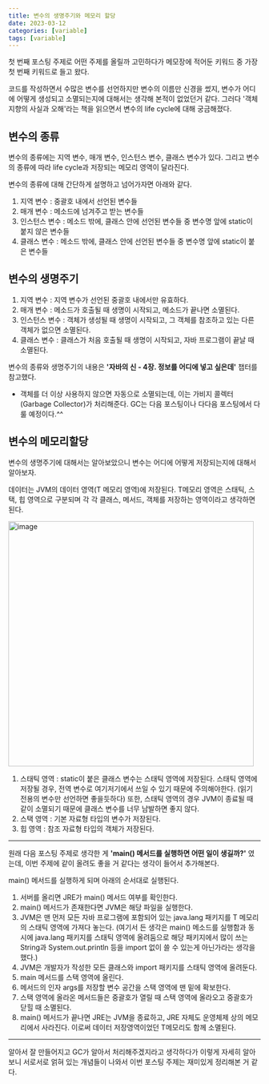 ```yaml
---
title: 변수의 생명주기와 메모리 할당
date: 2023-03-12
categories: [variable]
tags: [variable]
---
```

첫 번째 포스팅 주제로 어떤 주제를 올릴까 고민하다가 메모장에 적어둔 키워드 중 가장 첫 번째 키워드로 들고 왔다.

코드를 작성하면서 수많은 변수를 선언하지만 변수의 이름만 신경을 썼지, 변수가 어디에 어떻게 생성되고 소멸되는지에 대해서는 생각해 본적이 없었던거 같다. 그러다 '객체지향의 사실과 오해'라는 책을 읽으면서 변수의 life cycle에 대해 궁금해졌다.

## 변수의 종류

변수의 종류에는 지역 변수, 매개 변수, 인스턴스 변수, 클래스 변수가 있다.
그리고 변수의 종류에 따라 life cycle과 저장되는 메모리 영역이 달라진다.

변수의 종류에 대해 간단하게 설명하고 넘어가자면 아래와 같다.

 1. 지역 변수 : 중괄호 내에서 선언된 변수들
 2. 매개 변수 : 메소드에 넘겨주고 받는 변수들 
 3. 인스턴스 변수 : 메소드 밖에, 클래스 안에 선언된 변수들 중 변수명 앞에 static이 붙지 않은 변수들
 4. 클래스 변수 : 메소드 밖에, 클래스 안에 선언된 변수들 중 변수명 앞에 static이 붙은 변수들

## 변수의 생명주기

 1. 지역 변수 : 지역 변수가 선언된 중괄호 내에서만 유효하다.
 2. 매개 변수 : 메소드가 호출될 때 생명이 시작되고, 메소드가 끝나면 소멸된다.
 3. 인스턴스 변수 : 객체가 생성될 때 생명이 시작되고, 그 객체를 참조하고 있는 다른 객체가 없으면 소멸된다.
 4. 클래스 변수 : 클래스가 처음 호출될 때 생명이 시작되고, 자바 프로그램이 끝날 때 소멸된다.

변수의 종류와 생명주기의 내용은 **'자바의 신 - 4장. 정보를 어디에 넣고 싶은데'** 챕터를 참고했다.

- 객체를 더 이상 사용하지 않으면 자동으로 소멸되는데, 이는 가비지 콜렉터(Garbage Collector)가 처리해준다. GC는 다음 포스팅이나 다다음 포스팅에서 다룰 예정이다.^^

## 변수의 메모리할당

변수의 생명주기에 대해서는 알아보았으니 변수는 어디에 어떻게 저장되는지에 대해서 알아보자.

데이터는 JVM의 데이터 영역(T 메모리 영역)에 저장된다.
T메모리 영역은 스태틱, 스택, 힙 영역으로 구분되며 각 각 클래스, 메서드, 객체를 저장하는 영역이라고 생각하면 된다.

<img width="490" alt="image" src="https://user-images.githubusercontent.com/121920173/224538605-593bba14-c64b-4a3e-936b-fc00f93a4058.png">

 1. 스태틱 영역 : static이 붙은 클래스 변수는 스태틱 영역에 저장된다. 스태틱 영역에 저장될 경우, 전역 변수로 여기저기에서 쓰일 수 있기 때문에 주의해야한다. (읽기 전용의 변수만 선언하면 좋을듯하다) 또한, 스태틱 영역의 경우 JVM이 종료될 때 같이 소멸되기 때문에 클래스 변수를 너무 남발하면 좋지 않다.
 2. 스택 영역 : 기본 자료형 타입의 변수가 저장된다.
 3. 힙 영역 : 참조 자료형 타입의 객체가 저장된다.

<hr>

원래 다음 포스팅 주제로 생각한 게 **'main() 메서드를 실행하면 어떤 일이 생길까?'** 였는데, 이번 주제에 같이 올려도 좋을 거 같다는 생각이 들어서 추가해본다.

main() 메서드를 실행하게 되며 아래의 순서대로 실행된다.
1. 서버를 올리면 JRE가 main() 메서드 여부를 확인한다.
2. main() 메서드가 존재한다면 JVM은 해당 파일을 실행한다.
3. JVM은 맨 먼저 모든 자바 프로그램에 포함되어 있는 java.lang 패키지를 T 메모리의 스태틱 영역에 가져다 놓는다.
(여기서 든 생각은 main() 메소드를 실행함과 동시에 java.lang 패키지를 스태틱 영역에 올려둠으로 해당 패키지에서 많이 쓰는 String과 System.out.println 등을 import 없이 쓸 수 있는게 아닌가라는 생각을 했다.)
4. JVM은 개발자가 작성한 모든 클래스와 import 패키지를 스태틱 영역에 올려둔다.
5. main 메서드를 스택 영역에 올린다.
6. 메서드의 인자 args를 저장할 변수 공간을 스택 영역에 맨 밑에 확보한다.
7. 스택 영역에 올라온 메서드들은 중괄호가 열릴 때 스택 영역에 올라오고 중괄호가 닫힐 때 소멸된다.
8. main() 메서드가 끝나면 JRE는 JVM을 종료하고, JRE 자체도 운영체제 상의 메모리에서 사라진다. 이로써 데이터 저장영역이었던 T메모리도 함께 소멸된다.

<hr>

알아서 잘 만들어지고 GC가 알아서 처리해주겠지라고 생각하다가 이렇게 자세히 알아보니 서로서로 얽혀 있는 개념들이 나와서 이번 포스팅 주제는 재미있게 정리해본 거 같다.

<script src="https://utteranc.es/client.js"
        repo="j-jeongeun/github.io.comments"
        issue-term="pathname"
        theme="github-light"
        crossorigin="anonymous"
        async>
</script>
